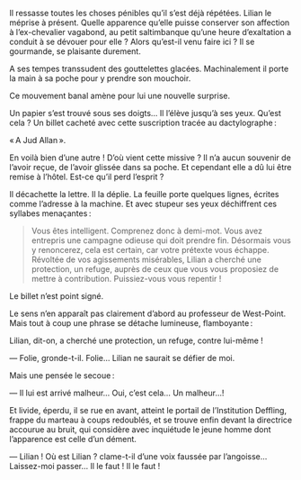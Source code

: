 Il ressasse toutes les choses pénibles qu’il s’est déjà répétées. Lilian le méprise à présent. Quelle apparence qu’elle puisse conserver son affection à l’ex-chevalier vagabond, au petit saltimbanque qu’une heure d’exaltation a conduit à se dévouer pour elle ? Alors qu’est-il venu faire ici ? Il se gourmande, se plaisante durement.

A ses tempes transsudent des gouttelettes glacées. Machinalement il porte la main à sa poche pour y prendre son mouchoir.

Ce mouvement banal amène pour lui une nouvelle surprise.

Un papier s’est trouvé sous ses doigts… Il l’élève jusqu’à ses yeux. Qu’est cela ? Un billet cacheté avec cette suscription tracée au dactylographe :

« A Jud Allan ».

En voilà bien d’une autre ! D’où vient cette missive ? Il n’a aucun souvenir de l’avoir reçue, de l’avoir glissée dans sa poche. Et cependant elle a dû lui être remise à l’hôtel. Est-ce qu’il perd l’esprit ?

Il décachette la lettre. Il la déplie. La feuille porte quelques lignes, écrites
comme l’adresse à la machine. Et avec stupeur ses yeux déchiffrent ces syllabes menaçantes :

> Vous êtes intelligent. Comprenez donc à demi-mot. Vous avez entrepris une
  campagne odieuse qui doit prendre fin. Désormais vous y renoncerez, cela est
  certain, car votre prétexte vous échappe. Révoltée de vos agissements
  misérables, Lilian a cherché une protection, un refuge, auprès de ceux que vous
  vous proposiez de mettre à contribution. Puissiez-vous vous repentir !

Le billet n’est point signé.

Le sens n’en apparaît pas clairement d’abord au professeur de West-Point. Mais tout à coup une phrase se détache lumineuse, flamboyante :

Lilian, dit-on, a cherché une protection, un refuge, contre lui-même !

— Folie, gronde-t-il. Folie… Lilian ne saurait se défier de moi.

Mais une pensée le secoue :

— Il lui est arrivé malheur… Oui, c’est cela… Un malheur…!

Et livide, éperdu, il se rue en avant, atteint le portail de l’Institution Deffling, frappe du marteau à coups redoublés, et se trouve enfin devant la directrice accourue au bruit, qui considère avec inquiétude le jeune homme dont l’apparence est celle d’un dément.

— Lilian ! Où est Lilian ? clame-t-il d’une voix faussée par l’angoisse… Laissez-moi passer… Il le faut ! Il le faut !
